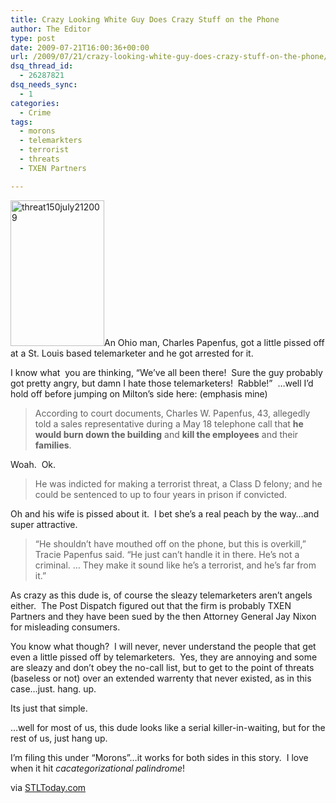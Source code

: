 ```yaml
---
title: Crazy Looking White Guy Does Crazy Stuff on the Phone
author: The Editor
type: post
date: 2009-07-21T16:00:36+00:00
url: /2009/07/21/crazy-looking-white-guy-does-crazy-stuff-on-the-phone/
dsq_thread_id:
  - 26287821
dsq_needs_sync:
  - 1
categories:
  - Crime
tags:
  - morons
  - telemarkters
  - terrorist
  - threats
  - TXEN Partners

---
```

[<img class="alignright size-full wp-image-991" title="threat150july212009" src="http://punchingkitty.com/wp-content/uploads/2009/07/threat150july212009.jpg" alt="threat150july212009" width="150" height="233" />][1]An Ohio man, Charles Papenfus, got a little pissed off at a St. Louis based telemarketer and he got arrested for it.

I know what  you are thinking, &#8220;We&#8217;ve all been there!  Sure the guy probably got pretty angry, but damn I hate those telemarketers!  Rabble!&#8221;  &#8230;well I&#8217;d hold off before jumping on Milton&#8217;s side here: (emphasis mine)

> According to court documents, Charles W. Papenfus, 43, allegedly told a sales representative during a May 18 telephone call that **he would burn down the building** and **kill the employees** and their **families**.

Woah.  Ok.

> He was indicted for making a terrorist threat, a Class D felony; and he could be sentenced to up to four years in prison if convicted.

Oh and his wife is pissed about it.  I bet she&#8217;s a real peach by the way&#8230;and super attractive.

> &#8220;He shouldn&#8217;t have mouthed off on the phone, but this is overkill,&#8221; Tracie Papenfus said. &#8220;He just can&#8217;t handle it in there. He&#8217;s not a criminal. &#8230; They make it sound like he&#8217;s a terrorist, and he&#8217;s far from it.&#8221;

As crazy as this dude is, of course the sleazy telemarketers aren&#8217;t angels either.  The Post Dispatch figured out that the firm is probably TXEN Partners and they have been sued by the then Attorney General Jay Nixon for misleading consumers.

You know what though?  I will never, never understand the people that get even a little pissed off by telemarketers.  Yes, they are annoying and some are sleazy and don&#8217;t obey the no-call list, but to get to the point of threats (baseless or not) over an extended warrenty that never existed, as in this case&#8230;just. hang. up.

Its just that simple.

&#8230;well for most of us, this dude looks like a serial killer-in-waiting, but for the rest of us, just hang up.

I&#8217;m filing this under &#8220;Morons&#8221;&#8230;it works for both sides in this story.  I love when it hit _cacategorizational palindrome_!

via [STLToday.com][2]

 [1]: http://punchingkitty.com/wp-content/uploads/2009/07/threat150july212009.jpg
 [2]: http://www.stltoday.com/stltoday/news/stories.nsf/stlouiscitycounty/story/D14DE98D380D1B73862575FA0008F3A8?OpenDocument
